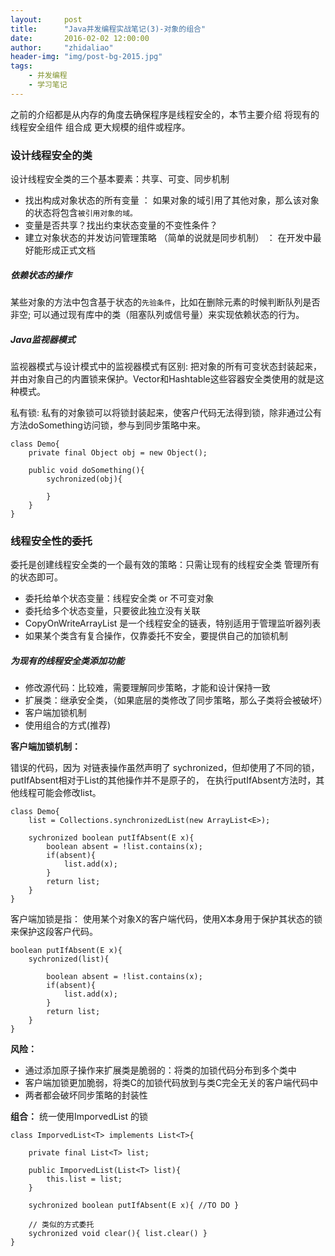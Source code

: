```yaml
---
layout:     post
title:      "Java并发编程实战笔记(3)-对象的组合"
date:       2016-02-02 12:00:00
author:     "zhidaliao"
header-img: "img/post-bg-2015.jpg"
tags:
    - 并发编程
    - 学习笔记
---
```



之前的介绍都是从内存的角度去确保程序是线程安全的，本节主要介绍 将现有的线程安全组件 组合成 更大规模的组件或程序。


### 设计线程安全的类

设计线程安全类的三个基本要素：共享、可变、同步机制
- 找出构成对象状态的所有变量  ： 如果对象的域引用了其他对象，那么该对象的状态将包含`被引用对象的域。`
- 变量是否共享？找出约束状态变量的不变性条件？
- 建立对象状态的并发访问管理策略 （简单的说就是同步机制） ： 在开发中最好能形成正式文档

##### 依赖状态的操作

某些对象的方法中包含基于状态的`先验条件`，比如在删除元素的时候判断队列是否非空; 
可以通过现有库中的类（阻塞队列或信号量）来实现依赖状态的行为。 


##### Java监视器模式

监视器模式与设计模式中的监视器模式有区别: 把对象的所有可变状态封装起来，并由对象自己的内置锁来保护。Vector和Hashtable这些容器安全类使用的就是这种模式。

私有锁: 私有的对象锁可以将锁封装起来，使客户代码无法得到锁，除非通过公有方法doSomething访问锁，参与到同步策略中来。
```
class Demo{
	private final Object obj = new Object();

	public void doSomething(){
		sychronized(obj){

		}
	}
}
```


### 线程安全性的委托

委托是创建线程安全类的一个最有效的策略：只需让现有的线程安全类 管理所有的状态即可。
- 委托给单个状态变量：线程安全类 or 不可变对象
- 委托给多个状态变量，只要彼此独立没有关联
- CopyOnWriteArrayList 是一个线程安全的链表，特别适用于管理监听器列表
- 如果某个类含有复合操作，仅靠委托不安全，要提供自己的加锁机制

##### 为现有的线程安全类添加功能
- 修改源代码：比较难，需要理解同步策略，才能和设计保持一致
- 扩展类：继承安全类，（如果底层的类修改了同步策略，那么子类将会被破坏）
- 客户端加锁机制
- 使用组合的方式(推荐)


**客户端加锁机制：**

错误的代码，因为 对链表操作虽然声明了 sychronized，但却使用了不同的锁， putIfAbsent相对于List的其他操作并不是原子的， 在执行putIfAbsent方法时，其他线程可能会修改list。
```
class Demo{
	list = Collections.synchronizedList(new ArrayList<E>);

	sychronized boolean putIfAbsent(E x){
		boolean absent = !list.contains(x);
		if(absent){
			list.add(x);
		}
		return list;
	}
}
```

客户端加锁是指： 使用某个对象X的客户端代码，使用X本身用于保护其状态的锁来保护这段客户代码。
```
boolean putIfAbsent(E x){
	sychronized(list){

		boolean absent = !list.contains(x);
		if(absent){
			list.add(x);
		}
		return list;
	}
}
```

**风险：**

- 通过添加原子操作来扩展类是脆弱的：将类的加锁代码分布到多个类中
- 客户端加锁更加脆弱，将类C的加锁代码放到与类C完全无关的客户端代码中
- 两者都会破坏同步策略的封装性

**组合：** 统一使用ImporvedList 的锁
```
class ImporvedList<T> implements List<T>{
	
	private final List<T> list;

	public ImporvedList(List<T> list){
		this.list = list;
	}

	sychronized boolean putIfAbsent(E x){ //TO DO }
	
	// 类似的方式委托
	sychronized void clear(){ list.clear() }
}

```





